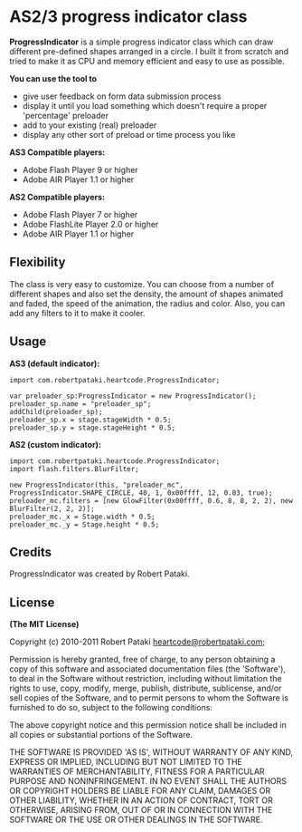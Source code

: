 # AS2/3 progress indicator class

**ProgressIndicator** is a simple progress indicator class which can draw different pre-defined shapes arranged in a circle.
I built it from scratch and tried to make it as CPU and memory efficient and easy to use as possible.

**You can use the tool to**
* give user feedback on form data submission process
* display it until you load something which doesn't require a proper 'percentage' preloader
* add to your existing (real) preloader
* display any other sort of preload or time process you like

**AS3 Compatible players:**
* Adobe Flash Player 9 or higher
* Adobe AIR Player 1.1 or higher

**AS2 Compatible players:**
* Adobe Flash Player 7 or higher
* Adobe FlashLite Player 2.0 or higher
* Adobe AIR Player 1.1 or higher

## Flexibility

The class is very easy to customize. You can choose from a number of different shapes and also set the density, the amount of shapes animated and faded, the speed of the animation, the radius and color.
Also, you can add any filters to it to make it cooler.

## Usage

**AS3 (default indicator):**
	
	import com.robertpataki.heartcode.ProgressIndicator;

	var preloader_sp:ProgressIndicator = new ProgressIndicator();
	preloader_sp.name = "preloader_sp";
	addChild(preloader_sp);
	preloader_sp.x = stage.stageWidth * 0.5;
	preloader_sp.y = stage.stageHeight * 0.5;

**AS2 (custom indicator):**
	
	import com.robertpataki.heartcode.ProgressIndicator;
	import flash.filters.BlurFilter;

	new ProgressIndicator(this, "preloader_mc", ProgressIndicator.SHAPE_CIRCLE, 40, 1, 0x00ffff, 12, 0.03, true);
	preloader_mc.filters = [new GlowFilter(0x00ffff, 0.6, 8, 8, 2, 2), new BlurFilter(2, 2, 2)];
	preloader_mc._x = Stage.width * 0.5;
	preloader_mc._y = Stage.height * 0.5;

## Credits

ProgressIndicator was created by Robert Pataki.

## License

**(The MIT License)**


Copyright (c) 2010-2011 Robert Pataki heartcode@robertpataki.com;

Permission is hereby granted, free of charge, to any person obtaining
a copy of this software and associated documentation files (the
'Software'), to deal in the Software without restriction, including
without limitation the rights to use, copy, modify, merge, publish,
distribute, sublicense, and/or sell copies of the Software, and to
permit persons to whom the Software is furnished to do so, subject to
the following conditions:

The above copyright notice and this permission notice shall be
included in all copies or substantial portions of the Software.

THE SOFTWARE IS PROVIDED 'AS IS', WITHOUT WARRANTY OF ANY KIND,
EXPRESS OR IMPLIED, INCLUDING BUT NOT LIMITED TO THE WARRANTIES OF
MERCHANTABILITY, FITNESS FOR A PARTICULAR PURPOSE AND NONINFRINGEMENT.
IN NO EVENT SHALL THE AUTHORS OR COPYRIGHT HOLDERS BE LIABLE FOR ANY
CLAIM, DAMAGES OR OTHER LIABILITY, WHETHER IN AN ACTION OF CONTRACT,
TORT OR OTHERWISE, ARISING FROM, OUT OF OR IN CONNECTION WITH THE
SOFTWARE OR THE USE OR OTHER DEALINGS IN THE SOFTWARE.